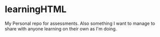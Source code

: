 # learningHTML
My Personal repo for assessments. Also something I want to manage to share with anyone learning on their own as I'm doing. 
